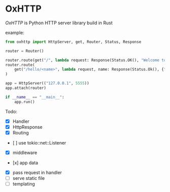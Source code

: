 # OxHTTP

*OxHTTP* is Python HTTP server library build in Rust

example:

```python
from oxhttp import HttpServer, get, Router, Status, Response

router = Router()

router.route(get("/", lambda request: Response(Status.OK(), "Welcome to OxHTTP!")))
router.route(
    get("/hello/<name>", lambda request, name: Response(Status.Ok(), {"message": f"Hello, {name}!"}))
)

app = HttpServer(("127.0.0.1", 5555))
app.attach(router)

if __name__ == "__main__":
    app.run()
```

Todo:
- [x] Handler
- [x] HttpResponse
- [x] Routing
- [ ] use tokio::net::Listener
- [x] middleware
- [x] app data
- [x] pass request in handler
- [ ] serve static file
- [ ] templating
